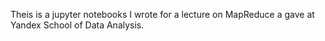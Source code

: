 Theis is a jupyter notebooks I wrote for a lecture on MapReduce a gave at Yandex School of
Data Analysis.

